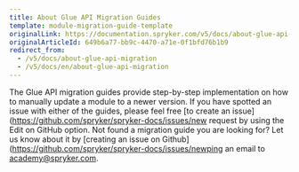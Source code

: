 ```yaml
---
title: About Glue API Migration Guides
template: module-migration-guide-template
originalLink: https://documentation.spryker.com/v5/docs/about-glue-api-migration
originalArticleId: 649b6a77-bb9c-4470-a71e-0f1bfd76b1b9
redirect_from:
  - /v5/docs/about-glue-api-migration
  - /v5/docs/en/about-glue-api-migration
---
```


The Glue API migration guides provide step-by-step implementation on how to manually update a module to a newer version.
If you have spotted an issue with either of the guides, please feel free [to create an issue](https://github.com/spryker/spryker-docs/issues/new request by using the Edit on GitHub option.
Not found a migration guide you are looking for? Let us know about it by [creating an issue on Github](https://github.com/spryker/spryker-docs/issues/newping an email to [academy@spryker.com](academy@spryker.com).

